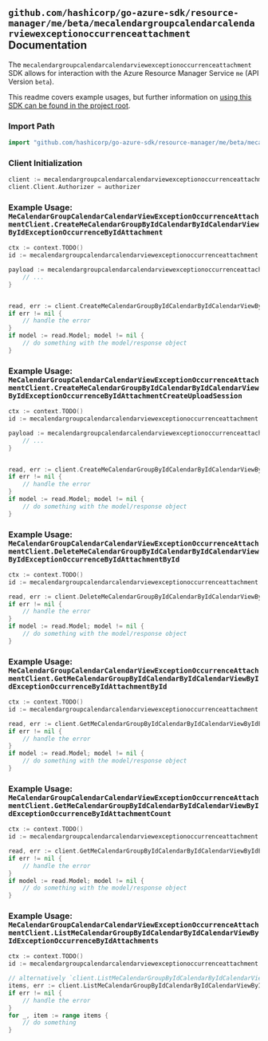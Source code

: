 
## `github.com/hashicorp/go-azure-sdk/resource-manager/me/beta/mecalendargroupcalendarcalendarviewexceptionoccurrenceattachment` Documentation

The `mecalendargroupcalendarcalendarviewexceptionoccurrenceattachment` SDK allows for interaction with the Azure Resource Manager Service `me` (API Version `beta`).

This readme covers example usages, but further information on [using this SDK can be found in the project root](https://github.com/hashicorp/go-azure-sdk/tree/main/docs).

### Import Path

```go
import "github.com/hashicorp/go-azure-sdk/resource-manager/me/beta/mecalendargroupcalendarcalendarviewexceptionoccurrenceattachment"
```


### Client Initialization

```go
client := mecalendargroupcalendarcalendarviewexceptionoccurrenceattachment.NewMeCalendarGroupCalendarCalendarViewExceptionOccurrenceAttachmentClientWithBaseURI("https://management.azure.com")
client.Client.Authorizer = authorizer
```


### Example Usage: `MeCalendarGroupCalendarCalendarViewExceptionOccurrenceAttachmentClient.CreateMeCalendarGroupByIdCalendarByIdCalendarViewByIdExceptionOccurrenceByIdAttachment`

```go
ctx := context.TODO()
id := mecalendargroupcalendarcalendarviewexceptionoccurrenceattachment.NewMeCalendarGroupCalendarCalendarViewExceptionOccurrenceID("calendarGroupIdValue", "calendarIdValue", "eventIdValue", "eventId1Value")

payload := mecalendargroupcalendarcalendarviewexceptionoccurrenceattachment.Attachment{
	// ...
}


read, err := client.CreateMeCalendarGroupByIdCalendarByIdCalendarViewByIdExceptionOccurrenceByIdAttachment(ctx, id, payload)
if err != nil {
	// handle the error
}
if model := read.Model; model != nil {
	// do something with the model/response object
}
```


### Example Usage: `MeCalendarGroupCalendarCalendarViewExceptionOccurrenceAttachmentClient.CreateMeCalendarGroupByIdCalendarByIdCalendarViewByIdExceptionOccurrenceByIdAttachmentCreateUploadSession`

```go
ctx := context.TODO()
id := mecalendargroupcalendarcalendarviewexceptionoccurrenceattachment.NewMeCalendarGroupCalendarCalendarViewExceptionOccurrenceID("calendarGroupIdValue", "calendarIdValue", "eventIdValue", "eventId1Value")

payload := mecalendargroupcalendarcalendarviewexceptionoccurrenceattachment.CreateMeCalendarGroupByIdCalendarByIdCalendarViewByIdExceptionOccurrenceByIdAttachmentCreateUploadSessionRequest{
	// ...
}


read, err := client.CreateMeCalendarGroupByIdCalendarByIdCalendarViewByIdExceptionOccurrenceByIdAttachmentCreateUploadSession(ctx, id, payload)
if err != nil {
	// handle the error
}
if model := read.Model; model != nil {
	// do something with the model/response object
}
```


### Example Usage: `MeCalendarGroupCalendarCalendarViewExceptionOccurrenceAttachmentClient.DeleteMeCalendarGroupByIdCalendarByIdCalendarViewByIdExceptionOccurrenceByIdAttachmentById`

```go
ctx := context.TODO()
id := mecalendargroupcalendarcalendarviewexceptionoccurrenceattachment.NewMeCalendarGroupCalendarCalendarViewExceptionOccurrenceAttachmentID("calendarGroupIdValue", "calendarIdValue", "eventIdValue", "eventId1Value", "attachmentIdValue")

read, err := client.DeleteMeCalendarGroupByIdCalendarByIdCalendarViewByIdExceptionOccurrenceByIdAttachmentById(ctx, id)
if err != nil {
	// handle the error
}
if model := read.Model; model != nil {
	// do something with the model/response object
}
```


### Example Usage: `MeCalendarGroupCalendarCalendarViewExceptionOccurrenceAttachmentClient.GetMeCalendarGroupByIdCalendarByIdCalendarViewByIdExceptionOccurrenceByIdAttachmentById`

```go
ctx := context.TODO()
id := mecalendargroupcalendarcalendarviewexceptionoccurrenceattachment.NewMeCalendarGroupCalendarCalendarViewExceptionOccurrenceAttachmentID("calendarGroupIdValue", "calendarIdValue", "eventIdValue", "eventId1Value", "attachmentIdValue")

read, err := client.GetMeCalendarGroupByIdCalendarByIdCalendarViewByIdExceptionOccurrenceByIdAttachmentById(ctx, id)
if err != nil {
	// handle the error
}
if model := read.Model; model != nil {
	// do something with the model/response object
}
```


### Example Usage: `MeCalendarGroupCalendarCalendarViewExceptionOccurrenceAttachmentClient.GetMeCalendarGroupByIdCalendarByIdCalendarViewByIdExceptionOccurrenceByIdAttachmentCount`

```go
ctx := context.TODO()
id := mecalendargroupcalendarcalendarviewexceptionoccurrenceattachment.NewMeCalendarGroupCalendarCalendarViewExceptionOccurrenceID("calendarGroupIdValue", "calendarIdValue", "eventIdValue", "eventId1Value")

read, err := client.GetMeCalendarGroupByIdCalendarByIdCalendarViewByIdExceptionOccurrenceByIdAttachmentCount(ctx, id)
if err != nil {
	// handle the error
}
if model := read.Model; model != nil {
	// do something with the model/response object
}
```


### Example Usage: `MeCalendarGroupCalendarCalendarViewExceptionOccurrenceAttachmentClient.ListMeCalendarGroupByIdCalendarByIdCalendarViewByIdExceptionOccurrenceByIdAttachments`

```go
ctx := context.TODO()
id := mecalendargroupcalendarcalendarviewexceptionoccurrenceattachment.NewMeCalendarGroupCalendarCalendarViewExceptionOccurrenceID("calendarGroupIdValue", "calendarIdValue", "eventIdValue", "eventId1Value")

// alternatively `client.ListMeCalendarGroupByIdCalendarByIdCalendarViewByIdExceptionOccurrenceByIdAttachments(ctx, id)` can be used to do batched pagination
items, err := client.ListMeCalendarGroupByIdCalendarByIdCalendarViewByIdExceptionOccurrenceByIdAttachmentsComplete(ctx, id)
if err != nil {
	// handle the error
}
for _, item := range items {
	// do something
}
```

